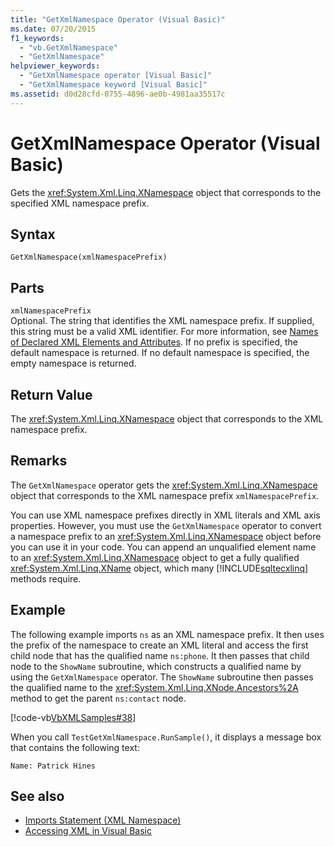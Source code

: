 ```yaml
---
title: "GetXmlNamespace Operator (Visual Basic)"
ms.date: 07/20/2015
f1_keywords: 
  - "vb.GetXmlNamespace"
  - "GetXmlNamespace"
helpviewer_keywords: 
  - "GetXmlNamespace operator [Visual Basic]"
  - "GetXmlNamespace keyword [Visual Basic]"
ms.assetid: d0d28cfd-0755-4896-ae0b-4981aa35517c
---
```

# GetXmlNamespace Operator (Visual Basic)
Gets the <xref:System.Xml.Linq.XNamespace> object that corresponds to the specified XML namespace prefix.  
  
## Syntax  
  
```  
GetXmlNamespace(xmlNamespacePrefix)  
```  
  
## Parts  
 `xmlNamespacePrefix`  
 Optional. The string that identifies the XML namespace prefix. If supplied, this string must be a valid XML identifier. For more information, see [Names of Declared XML Elements and Attributes](../../../visual-basic/programming-guide/language-features/xml/names-of-declared-xml-elements-and-attributes.md). If no prefix is specified, the default namespace is returned. If no default namespace is specified, the empty namespace is returned.  
  
## Return Value  
 The <xref:System.Xml.Linq.XNamespace> object that corresponds to the XML namespace prefix.  
  
## Remarks  
 The `GetXmlNamespace` operator gets the <xref:System.Xml.Linq.XNamespace> object that corresponds to the XML namespace prefix `xmlNamespacePrefix`.  
  
 You can use XML namespace prefixes directly in XML literals and XML axis properties. However, you must use the `GetXmlNamespace` operator to convert a namespace prefix to an <xref:System.Xml.Linq.XNamespace> object before you can use it in your code. You can append an unqualified element name to an <xref:System.Xml.Linq.XNamespace> object to get a fully qualified <xref:System.Xml.Linq.XName> object, which many [!INCLUDE[sqltecxlinq](~/includes/sqltecxlinq-md.md)] methods require.  
  
## Example  
 The following example imports `ns` as an XML namespace prefix. It then uses the prefix of the namespace to create an XML literal and access the first child node that has the qualified name `ns:phone`. It then passes that child node to the `ShowName` subroutine, which constructs a qualified name by using the `GetXmlNamespace` operator. The `ShowName` subroutine then passes the qualified name to the <xref:System.Xml.Linq.XNode.Ancestors%2A> method to get the parent `ns:contact` node.  
  
 [!code-vb[VbXMLSamples#38](~/samples/snippets/visualbasic/VS_Snippets_VBCSharp/VbXMLSamples/VB/GetXmlNamespace.vb#38)]  
  
 When you call `TestGetXmlNamespace.RunSample()`, it displays a message box that contains the following text:  
  
 `Name: Patrick Hines`  
  
## See also
- [Imports Statement (XML Namespace)](../../../visual-basic/language-reference/statements/imports-statement-xml-namespace.md)
- [Accessing XML in Visual Basic](../../../visual-basic/programming-guide/language-features/xml/accessing-xml.md)
